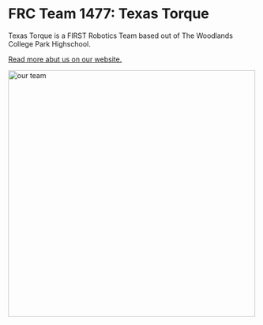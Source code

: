 # FRC Team 1477: Texas Torque

Texas Torque is a FIRST Robotics Team based out of The Woodlands College Park Highschool.

[Read more abut us on our website.](https://www.texastorque.org/about-us-2/)

<!--![our team](https://learn.texastorque.org/static/imgs/pasadena_blue_banner.jpg)-->
<img src="https://learn.texastorque.org/static/imgs/pasadena_blue_banner.jpg" alt="our team" width="500"/>
